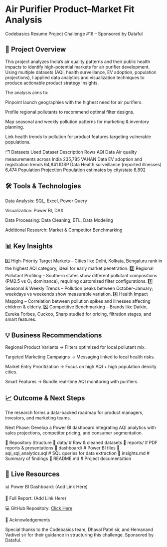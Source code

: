# Air Purifier Product–Market Fit Analysis

Codebasics Resume Project Challenge #16 – Sponsored by Dataful

## 📌 Project Overview

This project analyzes India’s air quality patterns and their public health impacts to identify high-potential markets for air purifier development.
Using multiple datasets (AQI, health surveillance, EV adoption, population projections), I applied data analytics and visualization techniques to produce actionable product strategy insights.

The analysis aims to:

Pinpoint launch geographies with the highest need for air purifiers.

Profile regional pollutants to recommend optimal filter designs.

Map seasonal and weekly pollution patterns for marketing & inventory planning.

Link health trends to pollution for product features targeting vulnerable populations.

🗂 Datasets Used
Dataset	Description	Rows
AQI Data	Air quality measurements across India	235,785
VAHAN Data	EV adoption and registration trends	64,841
IDSP Data	Health surveillance (reported illnesses)	6,474
Population Projection	Population estimates by city/state	8,892

## 🛠 Tools & Technologies

Data Analysis: SQL, Excel, Power Query

Visualization: Power BI, DAX

Data Processing: Data Cleaning, ETL, Data Modeling

Additional Research: Market & Competitor Benchmarking

## 📊 Key Insights

1️⃣ High-Priority Target Markets – Cities like Delhi, Kolkata, Bengaluru rank in the highest AQI category, ideal for early market penetration.
2️⃣ Regional Pollutant Profiling – Southern states show different pollutant compositions (PM2.5 vs O₃ dominance), requiring customized filter configurations.
3️⃣ Seasonal & Weekly Trends – Pollution peaks between October–January; weekdays vs weekends show measurable variation.
4️⃣ Health Impact Mapping – Correlation between pollution spikes and illnesses affecting children & elderly.
5️⃣ Competitive Benchmarking – Brands like Daikin, Eureka Forbes, Cuckoo, Sharp studied for pricing, filtration stages, and smart features.

## 💡 Business Recommendations

Regional Product Variants → Filters optimized for local pollutant mix.

Targeted Marketing Campaigns → Messaging linked to local health risks.

Market Entry Prioritization → Focus on high AQI + high population density cities.

Smart Features → Bundle real-time AQI monitoring with purifiers.

## 📈 Outcome & Next Steps

The research forms a data-backed roadmap for product managers, investors, and marketing teams.

Next Phase: Develop a Power BI dashboard integrating AQI analytics with sales projections, competitor pricing, and consumer segmentation.

📂 Repository Structure
📁 data/                      # Raw & cleaned datasets
📁 reports/                   # PDF reports & presentations
📁 dashboard/                 # Power BI files
📄 aqi_sql_analytics.sql      # SQL queries for data extraction
📄 insights.md                # Summary of findings
📄 README.md                  # Project documentation

## 🔗 Live Resources

📊 Power BI Dashboard: (Add Link Here)

📄 Full Report: (Add Link Here)

💻 GitHub Repository: [Click Here](https://github.com/thejas-d/aqi-purifier-development/)

🙏 Acknowledgements

Special thanks to the Codebasics team, Dhaval Patel sir, and Hemanand Vadivel sir for their guidance in structuring this challenge.
Sponsored by Dataful.
